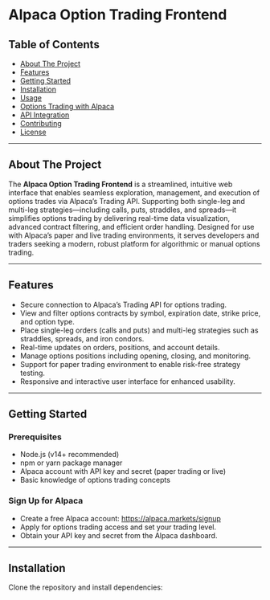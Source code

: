 # Alpaca Option Trading Frontend

## Table of Contents
- [About The Project](#about-the-project)
- [Features](#features)
- [Getting Started](#getting-started)
- [Installation](#installation)
- [Usage](#usage)
- [Options Trading with Alpaca](#options-trading-with-alpaca)
- [API Integration](#api-integration)
- [Contributing](#contributing)
- [License](#license)

---

## About The Project

The **Alpaca Option Trading Frontend** is a streamlined, intuitive web interface that enables seamless exploration, management, and execution of options trades via Alpaca’s Trading API. Supporting both single-leg and multi-leg strategies—including calls, puts, straddles, and spreads—it simplifies options trading by delivering real-time data visualization, advanced contract filtering, and efficient order handling. Designed for use with Alpaca’s paper and live trading environments, it serves developers and traders seeking a modern, robust platform for algorithmic or manual options trading.

---

## Features

- Secure connection to Alpaca’s Trading API for options trading.
- View and filter options contracts by symbol, expiration date, strike price, and option type.
- Place single-leg orders (calls and puts) and multi-leg strategies such as straddles, spreads, and iron condors.
- Real-time updates on orders, positions, and account details.
- Manage options positions including opening, closing, and monitoring.
- Support for paper trading environment to enable risk-free strategy testing.
- Responsive and interactive user interface for enhanced usability.

---

## Getting Started

### Prerequisites

- Node.js (v14+ recommended)
- npm or yarn package manager
- Alpaca account with API key and secret (paper trading or live)
- Basic knowledge of options trading concepts

### Sign Up for Alpaca

- Create a free Alpaca account: https://alpaca.markets/signup
- Apply for options trading access and set your trading level.
- Obtain your API key and secret from the Alpaca dashboard.

---

## Installation

Clone the repository and install dependencies:

